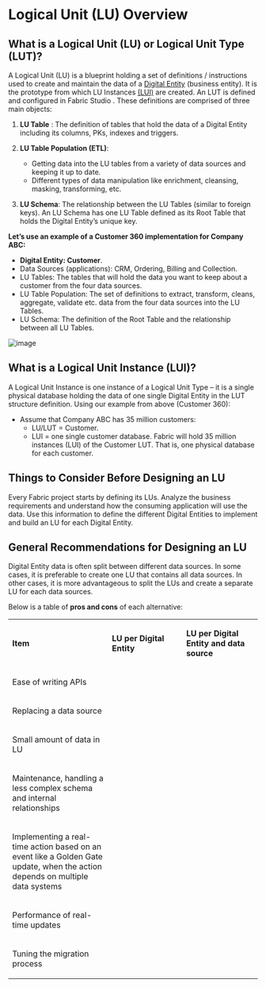 # Logical Unit (LU) Overview

## What is a Logical Unit (LU) or Logical Unit Type (LUT)?
A Logical Unit (LU) is a blueprint holding a set of definitions / instructions used to create and maintain the data of a [Digital Entity](https://github.com/k2view-academy/K2View-Academy/blob/master/articles/fabric%20overview/fabric%20glossary.md#digital-entity)  (business entity). It is the prototype from which LU Instances [(LUI)](https://github.com/k2view-academy/K2View-Academy/blob/master/articles/fabric%20overview/fabric%20glossary.md#lui)  are created. 
An LUT is defined and configured in Fabric Studio . These definitions are comprised of three main objects:
1. **LU Table** : The definition of tables that hold the data of a Digital Entity including its columns, PKs, indexes and triggers.

2. **LU Table Population  (ETL)**: 
    * Getting data into the LU tables from a variety of data sources and keeping it up to date.
    * Different types of data manipulation like enrichment, cleansing, masking, transforming, etc. 
3. **LU Schema**: The relationship between the LU Tables (similar to foreign keys). An LU Schema  has one LU Table defined as its Root Table that holds the Digital Entity’s unique key.

**Let’s use an example of a Customer 360 implementation for Company ABC:**
* **Digital Entity: Customer**.
* Data Sources (applications): CRM, Ordering, Billing and Collection.
* LU Tables: The tables that will hold the data you want to keep about a customer from the four data sources.
* LU Table Population: The set of definitions to extract, transform, cleans, aggregate, validate   etc. data from the four data sources into the LU Tables.
* LU Schema: The definition of the Root Table and the relationship between all LU Tables.

![image](https://github.com/k2view-academy/K2View-Academy/blob/master/articles/logical_units/images/1.1_LU_Overview.png)

## What is a Logical Unit Instance (LUI)?
A Logical Unit Instance is one instance of a Logical Unit Type – it is a single physical database  holding the data of one single Digital Entity in the LUT structure definition.
Using our example from above (Customer 360):
* Assume that Company ABC has 35 million customers:
   * LU/LUT = Customer.
   * LUI = one single customer database.
Fabric will hold 35 million instances (LUI) of the Customer LUT. That is, one physical database for each customer.

## Things to Consider Before Designing an LU 
Every Fabric project starts by defining its LUs. Analyze the business requirements and understand how the consuming application will use the data. Use this information to define the different Digital Entities to implement and build an LU for each Digital Entity.


## General Recommendations for Designing an LU 
Digital Entity data is often split between different data sources. In some cases, it is preferable to create one LU that contains all data sources. In other cases, it is more advantageous to split the LUs and create a separate LU for each data sources.

Below is a table of **pros and cons** of each alternative:

<table role="table" width="800">
<tbody>
<tr>
<td width="300">
<p><strong>Item</strong></p>
</td>
<td width="250">
<p><strong>LU per Digital Entity</strong></p>
</td>
<td width="250">
<p><strong>LU per Digital Entity and data source</strong></p>
</td>
</tr>
<tr>
<td width="300">
<p>Ease of writing APIs</p>
</td>
<td align="center" width="60">&nbsp; <img src="https://github.com/k2view-academy/K2View-Academy/blob/master/articles/logical_units/images/V.png" alt="" </td>
<td align="center" width="10">&nbsp; <img src="https://github.com/k2view-academy/K2View-Academy/blob/master/articles/logical_units/images/X.png" alt="" </td>
</tr>
<tr>
<td width="300">
<p>Replacing a data source</p>
</td>
<td align="center" width="60">&nbsp; <img src="https://github.com/k2view-academy/K2View-Academy/blob/master/articles/logical_units/images/X.png" alt="" </td>
<td align="center" width="60">&nbsp; <img src="https://github.com/k2view-academy/K2View-Academy/blob/master/articles/logical_units/images/V.png" alt="" </td>
</tr>
<tr>
<td width="300">
<p>Small amount of data in LU</p>
</td>
<td align="center" width="60">&nbsp; <img src="https://github.com/k2view-academy/K2View-Academy/blob/master/articles/logical_units/images/X.png" alt="" </td>
<td align="center" width="60">&nbsp; <img src="https://github.com/k2view-academy/K2View-Academy/blob/master/articles/logical_units/images/V.png" alt="" </td>
</tr>
<tr>
<td width="250">
<p>Maintenance, handling a less complex schema and internal relationships</p>
</td>
<td align="center" width="60">&nbsp; <img src="https://github.com/k2view-academy/K2View-Academy/blob/master/articles/logical_units/images/X.png" alt="" </td>
<td align="center" width="60">&nbsp; <img src="https://github.com/k2view-academy/K2View-Academy/blob/master/articles/logical_units/images/V.png" alt="" </td>
</tr>
<tr>
<td width="250">
<p>Implementing a real-time action based on an event like a Golden Gate update, when the action depends on multiple data systems</p>
</td>
<td align="center" width="60">&nbsp; <img src="https://github.com/k2view-academy/K2View-Academy/blob/master/articles/logical_units/images/V.png" alt="" </td>
<td align="center" width="60">&nbsp; <img src="https://github.com/k2view-academy/K2View-Academy/blob/master/articles/logical_units/images/X.png" alt="" </td>
</tr>
<tr>
<td width="250">
<p>Performance of real-time updates</p>
</td>
<td align="center" width="60">&nbsp; <img src="https://github.com/k2view-academy/K2View-Academy/blob/master/articles/logical_units/images/X.png" alt="" </td>
<td align="center" width="60">&nbsp; <img src="https://github.com/k2view-academy/K2View-Academy/blob/master/articles/logical_units/images/V.png" alt="" </td>
</tr>
<tr>
<td width="250">
<p>Tuning the migration process</p>
</td>
<td align="center" width="60">&nbsp; <img src="https://github.com/k2view-academy/K2View-Academy/blob/master/articles/logical_units/images/X.png" alt="" </td>
<td align="center" width="60">&nbsp; <img src="https://github.com/k2view-academy/K2View-Academy/blob/master/articles/logical_units/images/V.png" alt="" </td>
</tr>
</tbody>
</table>

